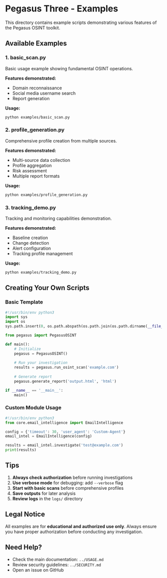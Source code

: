 # Pegasus Three - Examples

This directory contains example scripts demonstrating various features of the Pegasus OSINT toolkit.

## Available Examples

### 1. basic_scan.py
Basic usage example showing fundamental OSINT operations.

**Features demonstrated:**
- Domain reconnaissance
- Social media username search
- Report generation

**Usage:**
```bash
python examples/basic_scan.py
```

### 2. profile_generation.py
Comprehensive profile creation from multiple sources.

**Features demonstrated:**
- Multi-source data collection
- Profile aggregation
- Risk assessment
- Multiple report formats

**Usage:**
```bash
python examples/profile_generation.py
```

### 3. tracking_demo.py
Tracking and monitoring capabilities demonstration.

**Features demonstrated:**
- Baseline creation
- Change detection
- Alert configuration
- Tracking profile management

**Usage:**
```bash
python examples/tracking_demo.py
```

## Creating Your Own Scripts

### Basic Template

```python
#!/usr/bin/env python3
import sys
import os
sys.path.insert(0, os.path.abspath(os.path.join(os.path.dirname(__file__), '..')))

from pegasus import PegasusOSINT

def main():
    # Initialize
    pegasus = PegasusOSINT()
    
    # Run your investigation
    results = pegasus.run_osint_scan('example.com')
    
    # Generate report
    pegasus.generate_report('output.html', 'html')

if __name__ == '__main__':
    main()
```

### Custom Module Usage

```python
#!/usr/bin/env python3
from core.email_intelligence import EmailIntelligence

config = {'timeout': 30, 'user_agent': 'Custom-Agent'}
email_intel = EmailIntelligence(config)

results = email_intel.investigate('test@example.com')
print(results)
```

## Tips

1. **Always check authorization** before running investigations
2. **Use verbose mode** for debugging: add `--verbose` flag
3. **Start with basic scans** before comprehensive profiles
4. **Save outputs** for later analysis
5. **Review logs** in the `logs/` directory

## Legal Notice

All examples are for **educational and authorized use only**. Always ensure you have proper authorization before conducting any investigation.

## Need Help?

- Check the main documentation: `../USAGE.md`
- Review security guidelines: `../SECURITY.md`
- Open an issue on GitHub
